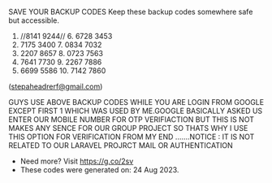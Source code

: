 SAVE YOUR BACKUP CODES
Keep these backup codes somewhere safe but accessible.

1. //8141 9244//		 6. 6728 3453
2. 7175 3400		 7. 0834 7032
3. 2207 8657		 8. 0723 7563
4. 7641 7730		 9. 2267 7886
5. 6699 5586		10. 7142 7860

(stepaheadrerf@gmail.com)

GUYS USE ABOVE BACKUP CODES WHILE YOU ARE LOGIN FROM GOOGLE EXCEPT FIRST 1 WHICH WAS USED BY ME.GOOGLE BASICALLY ASKED US ENTER OUR MOBILE NUMBER FOR OTP VERIFIACTION BUT THIS IS NOT MAKES ANY SENCE FOR OUR GROUP PROJECT SO THATS WHY I USE THIS OPTION FOR VERIFICATION FROM MY END .......NOTICE : IT IS NOT RELATED TO OUR LARAVEL PROJRCT MAIL OR AUTHENTICATION 
* Need more? Visit https://g.co/2sv
* These codes were generated on: 24 Aug 2023.

